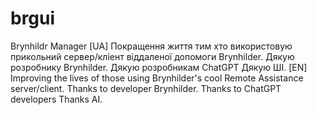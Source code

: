 # brgui
Brynhildr Manager
[UA]
Покращення життя тим хто використовую прикольний сервер/кліент віддаленої допомоги Brynhilder.
Дякую розробнику Brynhilder.
Дякую розробникам ChatGPT
Дякую ШІ.
[EN]
Improving the lives of those using Brynhilder's cool Remote Assistance server/client.
Thanks to developer Brynhilder.
Thanks to ChatGPT developers
Thanks AI.
